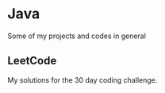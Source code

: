 # Java
Some of my projects and codes in general 
## LeetCode
My solutions for the 30 day coding challenge.
 
